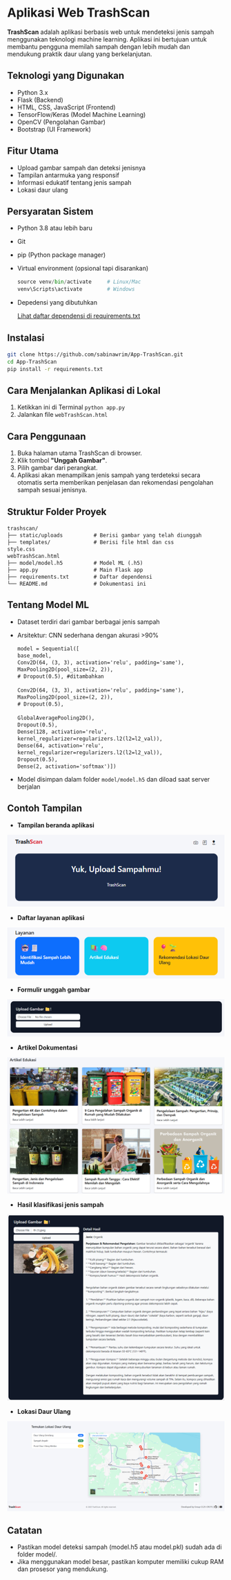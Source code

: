 # Aplikasi Web TrashScan

**TrashScan** adalah aplikasi berbasis web untuk mendeteksi jenis sampah menggunakan teknologi machine learning. Aplikasi ini bertujuan untuk membantu pengguna memilah sampah dengan lebih mudah dan mendukung praktik daur ulang yang berkelanjutan.

## Teknologi yang Digunakan

- Python 3.x
- Flask (Backend)
- HTML, CSS, JavaScript (Frontend)
- TensorFlow/Keras (Model Machine Learning)
- OpenCV (Pengolahan Gambar)
- Bootstrap (UI Framework)

## Fitur Utama

- Upload gambar sampah dan deteksi jenisnya
- Tampilan antarmuka yang responsif
- Informasi edukatif tentang jenis sampah
- Lokasi daur ulang

## Persyaratan Sistem

- Python 3.8 atau lebih baru
- Git
- pip (Python package manager)
- Virtual environment (opsional tapi disarankan)

  ```python -m venv venv
  source venv/bin/activate     # Linux/Mac
  venv\Scripts\activate        # Windows
  ```

- Depedensi yang dibutuhkan

  [Lihat daftar dependensi di requirements.txt](requirements.txt)

## Instalasi

```bash
git clone https://github.com/sabinawrim/App-TrashScan.git
cd App-TrashScan
pip install -r requirements.txt
```

## Cara Menjalankan Aplikasi di Lokal

1. Ketikkan ini di Terminal `python app.py`
2. Jalankan file `webTrashScan.html`

## Cara Penggunaan

1. Buka halaman utama TrashScan di browser.
2. Klik tombol **"Unggah Gambar"**.
3. Pilih gambar dari perangkat.
4. Aplikasi akan menampilkan jenis sampah yang terdeteksi secara otomatis serta memberikan penjelasan dan rekomendasi pengolahan sampah sesuai jenisnya.

## Struktur Folder Proyek

```
trashscan/
├── static/uploads          # Berisi gambar yang telah diunggah
├── templates/              # Berisi file html dan css
style.css
webTrashScan.html
├── model/model.h5          # Model ML (.h5)
├── app.py                  # Main Flask app
├── requirements.txt        # Daftar dependensi
└── README.md               # Dokumentasi ini

```

## Tentang Model ML

- Dataset terdiri dari gambar berbagai jenis sampah
- Arsitektur: CNN sederhana dengan akurasi >90%

  ```
  model = Sequential([
  base_model,
  Conv2D(64, (3, 3), activation='relu', padding='same'),
  MaxPooling2D(pool_size=(2, 2)),
  # Dropout(0.5), #ditambahkan

  Conv2D(64, (3, 3), activation='relu', padding='same'),
  MaxPooling2D(pool_size=(2, 2)),
  # Dropout(0.5),

  GlobalAveragePooling2D(),
  Dropout(0.5),
  Dense(128, activation='relu', kernel_regularizer=regularizers.l2(l2=l2_val)),
  Dense(64, activation='relu', kernel_regularizer=regularizers.l2(l2=l2_val)),
  Dropout(0.5),
  Dense(2, activation='softmax')])
  ```

- Model disimpan dalam folder `model/model.h5` dan diload saat server berjalan

## Contoh Tampilan

- **Tampilan beranda aplikasi**

![tampilan beranda](/static/hero.png)

- **Daftar layanan aplikasi**

![tamplan layanan](/static/layanan.png)

- **Formulir unggah gambar**

![tampilan ungaah gambar](/static/unggah-gambar.png)

- **Artikel Dokumentasi**

![tampilan artikel](/static/artikel.png)

- **Hasil klasifikasi jenis sampah**

![tampilan hasil klasifikasi](/static/hasil.png)

- **Lokasi Daur Ulang**

![tampilan lokasi daur ulang](/static/lokasi.png)

## Catatan

- Pastikan model deteksi sampah (model.h5 atau model.pkl) sudah ada di folder model/.
- Jika menggunakan model besar, pastikan komputer memiliki cukup RAM dan prosesor yang mendukung.

```

```
